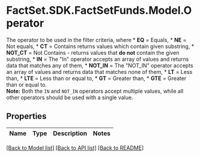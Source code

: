 # FactSet.SDK.FactSetFunds.Model.Operator
The operator to be used in the filter criteria, where   * **EQ**  = Equals,   * **NE** = Not equals,   * **CT**  = Contains returns values which contain given substring,   * **NOT_CT** = Not Contains - returns values that **do not** contain the given substring,   * **IN** = The \"In\" operator accepts an array of values and returns data that matches any of them,   * **NOT_IN** = The \"NOT_IN\" operator accepts an array of values and returns data that matches none of them,   * **LT** = Less than,   * **LTE** = Less than or equal to,   * **GT**  = Greater than,   * **GTE** = Greater than or equal to.      <br> **Note:** Both the `IN` and `NOT_IN` operators accept multiple values, while all other operators should be used with a single value. 

## Properties

Name | Type | Description | Notes
------------ | ------------- | ------------- | -------------

[[Back to Model list]](../README.md#documentation-for-models) [[Back to API list]](../README.md#documentation-for-api-endpoints) [[Back to README]](../README.md)


